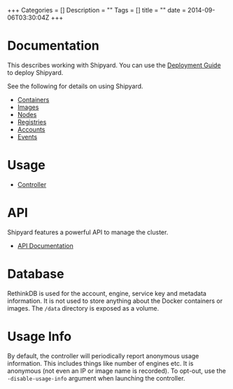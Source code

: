 +++
Categories = []
Description = ""
Tags = []
title = ""
date = 2014-09-06T03:30:04Z
+++

# Documentation
This describes working with Shipyard.  You can use the [Deployment Guide](/docs/deploy) to deploy Shipyard.

See the following for details on using Shipyard.

* [Containers](/docs/containers/)
* [Images](/docs/images/)
* [Nodes](/docs/nodes/)
* [Registries](/docs/registries/)
* [Accounts](/docs/accounts/)
* [Events](/docs/events/)

# Usage

* [Controller](/docs/usage/controller/)

# API
Shipyard features a powerful API to manage the cluster.

* [API Documentation](/docs/api/)

# Database
RethinkDB is used for the account, engine, service key and metadata information.  It is not used to store anything about the Docker containers or images.  The `/data` directory is exposed as a volume.

# Usage Info
By default, the controller will periodically report anonymous usage information.  This includes things like number of engines etc.  It is anonymous (not even an IP or image name is recorded).  To opt-out, use the `-disable-usage-info` argument when launching the controller.
